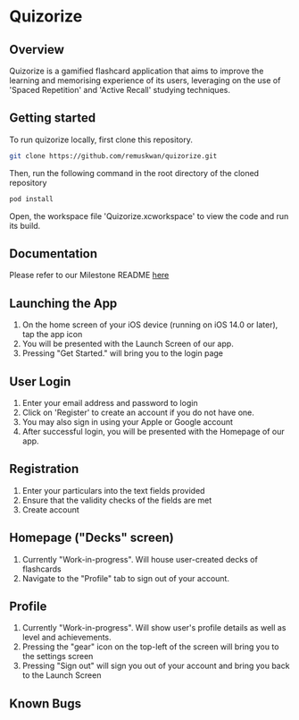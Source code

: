 # Quizorize
## Overview
Quizorize is a gamified flashcard application that aims to improve the learning and memorising experience of its users, leveraging on the use of 'Spaced Repetition' and 'Active Recall' studying techniques.

## Getting started

To run quizorize locally, first clone this repository.

```bash
git clone https://github.com/remuskwan/quizorize.git
``` 

Then, run the following command in the root directory of the cloned repository

```bash
pod install
```

Open, the workspace file 'Quizorize.xcworkspace' to view the code and run its build.

## Documentation

Please refer to our Milestone README [here](https://docs.google.com/document/d/1BBVJUarCBF2qy_ZWbH6zZka4ebhrtTBtQnHnmGUuizE/edit?ts=60afa18d)

## Launching the App

1. On the home screen of your iOS device (running on iOS 14.0 or later), tap the app icon
2. You will be presented with the Launch Screen of our app.
3. Pressing "Get Started." will bring you to the login page

## User Login
1. Enter your email address and password to login
2. Click on 'Register' to create an account if you do not have one.
3. You may also sign in using your Apple or Google account
4. After successful login, you will be presented with the Homepage of our app.

## Registration
1. Enter your particulars into the text fields provided
2. Ensure that the validity checks of the fields are met
3. Create account

## Homepage ("Decks" screen)
1. Currently "Work-in-progress". Will house user-created decks of flashcards
2. Navigate to the "Profile" tab to sign out of your account.

## Profile
1. Currently "Work-in-progress". Will show user's profile details as well as level and achievements.
2. Pressing the "gear" icon on the top-left of the screen will bring you to the settings screen
3. Pressing "Sign out" will sign you out of your account and bring you back to the Launch Screen

## Known Bugs
